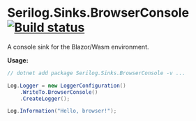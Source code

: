 # Serilog.Sinks.BrowserConsole [![Build status](https://ci.appveyor.com/api/projects/status/s458q719m2pfwnyk?svg=true)](https://ci.appveyor.com/project/serilog/serilog-sinks-browserconsole)

A console sink for the Blazor/Wasm environment.

**Usage:**

```csharp
// dotnet add package Serilog.Sinks.BrowserConsole -v ...

Log.Logger = new LoggerConfiguration()
    .WriteTo.BrowserConsole()
    .CreateLogger();

Log.Information("Hello, browser!");
```
